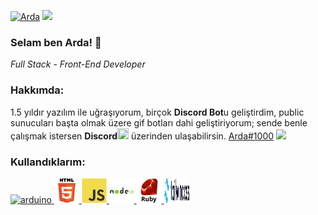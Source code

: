 [![Arda](https://media.discordapp.net/attachments/1024428907761512468/1030953209575002143/20221016_001945.jpg)](https://github.com/arddaxd/)
![](https://komarev.com/ghpvc/?username=arddaxd)<br>

### Selam ben Arda! 👋
_Full Stack - Front-End Developer_
### Hakkımda:
1.5 yıldır yazılım ile uğraşıyorum, birçok **Discord Bot**u geliştirdim, public sunucuları başta olmak üzere gif botları dahi geliştiriyorum; sende benle çalışmak istersen **Discord**<img width="18" height="18" src='https://pnggrid.com/wp-content/uploads/2021/05/Discord-Logo-Circle-1024x1024.png'/> üzerinden ulaşabilirsin.
[Arda#1000](https://discord.com/users/949705281863032872)
<img src='https://api.ravencode.live/users/920366542531743797/embed'></img>



### Kullandıklarım:
<p align="left"> <a href="https://www.arduino.cc/" target="_blank" rel="noreferrer"> <img src="https://cdn.worldvectorlogo.com/logos/arduino-1.svg" alt="arduino" width="40" height="40"/> </a> <a href="https://www.w3.org/html/" target="_blank" rel="noreferrer"> <img src="https://raw.githubusercontent.com/devicons/devicon/master/icons/html5/html5-original-wordmark.svg" alt="html5" width="40" height="40"/> </a> <a href="https://developer.mozilla.org/en-US/docs/Web/JavaScript" target="_blank" rel="noreferrer"> <img src="https://raw.githubusercontent.com/devicons/devicon/master/icons/javascript/javascript-original.svg" alt="javascript" width="40" height="40"/> </a> <a href="https://nodejs.org" target="_blank" rel="noreferrer"> <img src="https://raw.githubusercontent.com/devicons/devicon/master/icons/nodejs/nodejs-original-wordmark.svg" alt="Ruby" width="40" height="40"/> </a> <a href="https://css.org" target="_blank" rel="noreferrer"> <img src="https://raw.githubusercontent.com/devicons/devicon/master/icons/ruby/ruby-original-wordmark.svg" alt="ruby" width="40" height="40"/> </a> <a href="https://nodejs.org" target="_blank" rel="noreferrer"> <img src="https://raw.githubusercontent.com/devicons/devicon/master/icons/tailwindcss/tailwindcss-original-wordmark.svg" alt="css" width="40" height="40"/> </a> </p>


